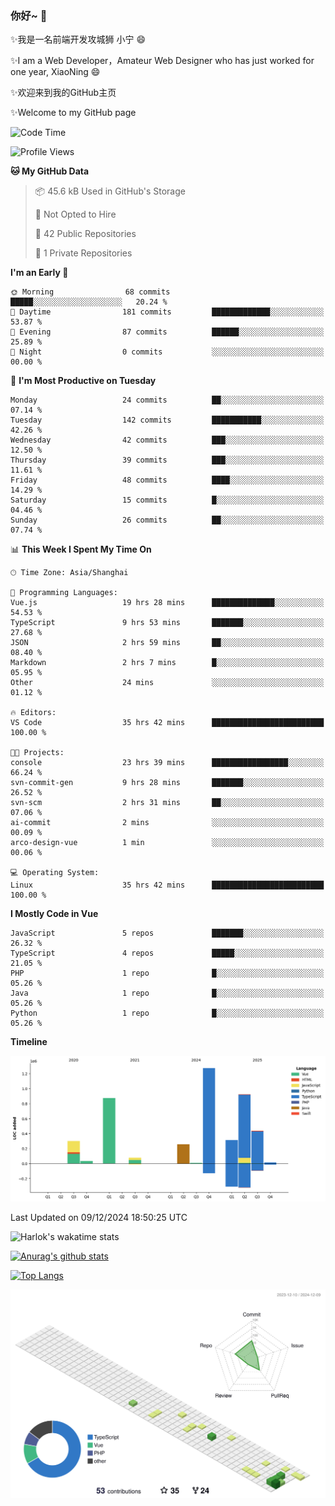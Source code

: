 ### 你好~  👋

✨我是一名前端开发攻城狮 小宁 😄

✨I am a Web Developer，Amateur Web Designer who has just worked for one year, XiaoNing 😄

✨欢迎来到我的GitHub主页

✨Welcome to my GitHub page
<!--
**7148505/7148505** is a ✨ _special_ ✨ repository because its `README.md` (this file) appears on your GitHub profile.

Here are some ideas to get you started:

- 🔭 I’m currently working on ...
- 🌱 I’m currently learning ...
- 👯 I’m looking to collaborate on ...
- 🤔 I’m looking for help with ...
- 💬 Ask me about ...
- 📫 How to reach me: ...
- 😄 Pronouns: ...
- ⚡ Fun fact: ...
-->

<!--START_SECTION:waka-->
![Code Time](http://img.shields.io/badge/Code%20Time-2%2C473%20hrs%2048%20mins-blue)

![Profile Views](http://img.shields.io/badge/Profile%20Views-15-blue)

**🐱 My GitHub Data** 

> 📦 45.6 kB Used in GitHub's Storage 
 > 
> 🚫 Not Opted to Hire
 > 
> 📜 42 Public Repositories 
 > 
> 🔑 1 Private Repositories 
 > 
**I'm an Early 🐤** 

```text
🌞 Morning                68 commits          █████░░░░░░░░░░░░░░░░░░░░   20.24 % 
🌆 Daytime                181 commits         █████████████░░░░░░░░░░░░   53.87 % 
🌃 Evening                87 commits          ██████░░░░░░░░░░░░░░░░░░░   25.89 % 
🌙 Night                  0 commits           ░░░░░░░░░░░░░░░░░░░░░░░░░   00.00 % 
```
📅 **I'm Most Productive on Tuesday** 

```text
Monday                   24 commits          ██░░░░░░░░░░░░░░░░░░░░░░░   07.14 % 
Tuesday                  142 commits         ███████████░░░░░░░░░░░░░░   42.26 % 
Wednesday                42 commits          ███░░░░░░░░░░░░░░░░░░░░░░   12.50 % 
Thursday                 39 commits          ███░░░░░░░░░░░░░░░░░░░░░░   11.61 % 
Friday                   48 commits          ████░░░░░░░░░░░░░░░░░░░░░   14.29 % 
Saturday                 15 commits          █░░░░░░░░░░░░░░░░░░░░░░░░   04.46 % 
Sunday                   26 commits          ██░░░░░░░░░░░░░░░░░░░░░░░   07.74 % 
```


📊 **This Week I Spent My Time On** 

```text
🕑︎ Time Zone: Asia/Shanghai

💬 Programming Languages: 
Vue.js                   19 hrs 28 mins      ██████████████░░░░░░░░░░░   54.53 % 
TypeScript               9 hrs 53 mins       ███████░░░░░░░░░░░░░░░░░░   27.68 % 
JSON                     2 hrs 59 mins       ██░░░░░░░░░░░░░░░░░░░░░░░   08.40 % 
Markdown                 2 hrs 7 mins        █░░░░░░░░░░░░░░░░░░░░░░░░   05.95 % 
Other                    24 mins             ░░░░░░░░░░░░░░░░░░░░░░░░░   01.12 % 

🔥 Editors: 
VS Code                  35 hrs 42 mins      █████████████████████████   100.00 % 

🐱‍💻 Projects: 
console                  23 hrs 39 mins      █████████████████░░░░░░░░   66.24 % 
svn-commit-gen           9 hrs 28 mins       ███████░░░░░░░░░░░░░░░░░░   26.52 % 
svn-scm                  2 hrs 31 mins       ██░░░░░░░░░░░░░░░░░░░░░░░   07.06 % 
ai-commit                2 mins              ░░░░░░░░░░░░░░░░░░░░░░░░░   00.09 % 
arco-design-vue          1 min               ░░░░░░░░░░░░░░░░░░░░░░░░░   00.06 % 

💻 Operating System: 
Linux                    35 hrs 42 mins      █████████████████████████   100.00 % 
```

**I Mostly Code in Vue** 

```text
JavaScript               5 repos             ███████░░░░░░░░░░░░░░░░░░   26.32 % 
TypeScript               4 repos             █████░░░░░░░░░░░░░░░░░░░░   21.05 % 
PHP                      1 repo              █░░░░░░░░░░░░░░░░░░░░░░░░   05.26 % 
Java                     1 repo              █░░░░░░░░░░░░░░░░░░░░░░░░   05.26 % 
Python                   1 repo              █░░░░░░░░░░░░░░░░░░░░░░░░   05.26 % 
```



**Timeline**

![Lines of Code chart](https://raw.githubusercontent.com/littleCareless/littleCareless/master/assets/bar_graph.png)


 Last Updated on 09/12/2024 18:50:25 UTC
<!--END_SECTION:waka-->
![Harlok's wakatime stats](https://github-readme-stats.vercel.app/api/wakatime?username=littleCareless)

[![Anurag's github stats](https://github-readme-stats.vercel.app/api?username=littleCareless)](https://github.com/anuraghazra/github-readme-stats)

[![Top Langs](https://github-readme-stats.vercel.app/api/top-langs/?username=littleCareless&layout=compact)](https://github.com/anuraghazra/github-readme-stats)

![](./profile-3d-contrib/profile-green-animate.svg)